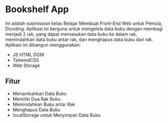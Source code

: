 # Bookshelf App
Ini adalah submission kelas Belajar Membuat Front-End Web untuk Pemula, Dicoding. 
Aplikasi ini berguna untuk mengelola data buku dengan membagi menjadi 2 rak, yang dapat memasukan data buku ke dalam rak, memindahkan data buku antar rak, dan menghapus data buku dari rak.  Aplikasi ini dibangun menggunakan:
* JS HTML DOM
* TailwindCSS
* Web Storage

## Fitur
* Menambahkan Data Buku
* Memiliki Dua Rak Buku
* Memindahkan Buku antar Rak
* Menghapus Data Buku
* localStorage untuk Menyimpan Data Buku

